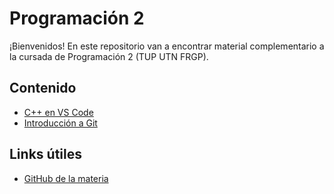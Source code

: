 # Programación 2

¡Bienvenidos! En este repositorio van a encontrar material complementario a la cursada de Programación 2 (TUP UTN FRGP).

## Contenido

- [C++ en VS Code](./cpp-en-vs-code/cpp-en-vs-code.md)
- [Introducción a Git](./introduccion-a-git.md)

## Links útiles

- [GitHub de la materia](https://github.com/theregext/programacion2-20251c-n)